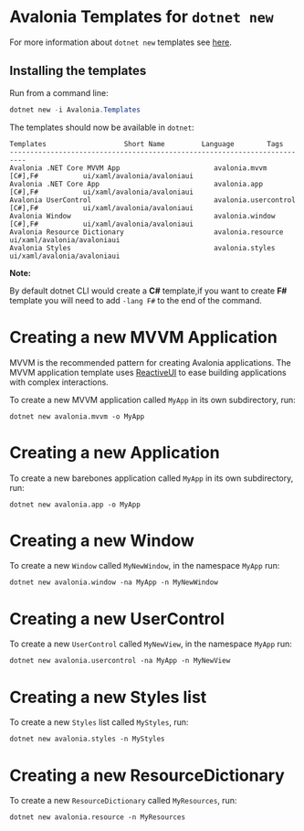 # Avalonia Templates for `dotnet new`

For more information about `dotnet new` templates see [here](https://blogs.msdn.microsoft.com/dotnet/2017/04/02/how-to-create-your-own-templates-for-dotnet-new/).

## Installing the templates

Run from a command line:

```powershell
dotnet new -i Avalonia.Templates
```

The templates should now be available in `dotnet`:

```
Templates                   Short Name         Language        Tags
--------------------------------------------------------------------------
Avalonia .NET Core MVVM App                       avalonia.mvvm             [C#],F#           ui/xaml/avalonia/avaloniaui
Avalonia .NET Core App                            avalonia.app              [C#],F#           ui/xaml/avalonia/avaloniaui
Avalonia UserControl                              avalonia.usercontrol      [C#],F#           ui/xaml/avalonia/avaloniaui
Avalonia Window                                   avalonia.window           [C#],F#           ui/xaml/avalonia/avaloniaui
Avalonia Resource Dictionary                      avalonia.resource                           ui/xaml/avalonia/avaloniaui
Avalonia Styles                                   avalonia.styles                             ui/xaml/avalonia/avaloniaui
```

**Note:**

By default dotnet CLI would create a **C#** template,if you want to create **F#** template you will need to add ```-lang F#``` to the end of the command.

# Creating a new MVVM Application

MVVM is the recommended pattern for creating Avalonia applications. The MVVM application template
uses [ReactiveUI](https://reactiveui.net/) to ease building applications with complex interactions.

To create a new  MVVM application called `MyApp` in its own subdirectory, run:

```
dotnet new avalonia.mvvm -o MyApp
```

# Creating a new Application

To create a new barebones application called `MyApp` in its own subdirectory, run:

```
dotnet new avalonia.app -o MyApp
```

# Creating a new Window

To create a new `Window` called `MyNewWindow`, in the namespace `MyApp` run:

```
dotnet new avalonia.window -na MyApp -n MyNewWindow
```

# Creating a new UserControl

To create a new `UserControl` called `MyNewView`, in the namespace `MyApp` run:

```
dotnet new avalonia.usercontrol -na MyApp -n MyNewView
```

# Creating a new Styles list

To create a new `Styles` list called `MyStyles`, run:

```
dotnet new avalonia.styles -n MyStyles
```

# Creating a new ResourceDictionary

To create a new `ResourceDictionary` called `MyResources`, run:

```
dotnet new avalonia.resource -n MyResources
```
